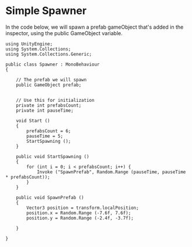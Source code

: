 # **Simple Spawner**

In the code below, we will spawn a prefab gameObject that's added in the inspector, using the public GameObject variable.



```
using UnityEngine;
using System.Collections;
using System.Collections.Generic;

public class Spawner : MonoBehaviour
{

	// The prefab we will spawn
	public GameObject prefab;


	// Use this for initialization
	private int prefabsCount;
	private int pauseTime;

	void Start ()
	{
		prefabsCount = 6;
		pauseTime = 5;
		StartSpawning ();
	}

	public void StartSpawning ()
	{
		for (int i = 0; i < prefabsCount; i++) {
			Invoke ("SpawnPrefab", Random.Range (pauseTime, pauseTime * prefabsCount)); 
		}
	}

	public void SpawnPrefab ()
	{
		Vector3 position = transform.localPosition;
		position.x = Random.Range (-7.6f, 7.6f);
		position.y = Random.Range (-2.4f, -3.7f);

	}

}

```



